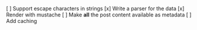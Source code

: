 [ ] Support escape characters in strings
[x] Write a parser for the data
[x] Render with mustache
[ ] Make **all** the post content available as metadata
[ ] Add caching
